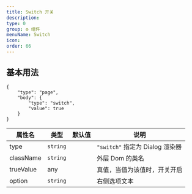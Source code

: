 ```yaml
---
title: Switch 开关
description: 
type: 0
group: ⚙ 组件
menuName: Switch
icon: 
order: 66
---
```

## 基本用法

```schema:height="300"
{
    "type": "page",
    "body": {
        "type": "switch",
        "value": true
    }
}
```


| 属性名    | 类型     | 默认值 | 说明                            |
| --------- | -------- | ------ | ------------------------------- |
| type      | `string` |        | `"switch"` 指定为 Dialog 渲染器 |
| className | `string` |        | 外层 Dom 的类名                 |
| trueValue | any      |        | 真值，当值为该值时，开关开启    |
| option    | `string` |        | 右侧选项文本                    |






